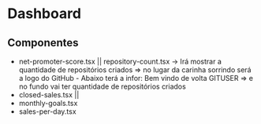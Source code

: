 # Dashboard

## Componentes

- net-promoter-score.tsx || repository-count.tsx
  -> Irá mostrar a quantidade de repositórios criados
    => no lugar da carinha sorrindo será a logo do GitHub
      - Abaixo terá a infor: Bem vindo de volta GITUSER
    => e no fundo vai ter quantidade de repositórios criados
- closed-sales.tsx || 
- monthly-goals.tsx
- sales-per-day.tsx
